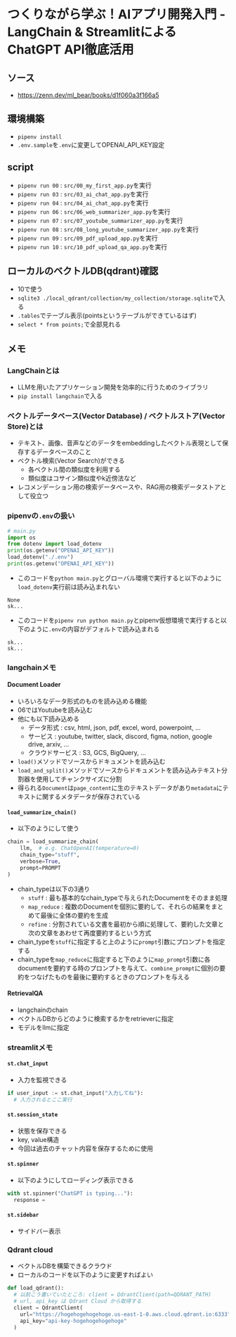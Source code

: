 # つくりながら学ぶ！AIアプリ開発入門 - LangChain & StreamlitによるChatGPT API徹底活用

## ソース
- https://zenn.dev/ml_bear/books/d1f060a3f166a5

## 環境構築
- `pipenv install`
- `.env.sample`を`.env`に変更してOPENAI_API_KEY設定

## script
- `pipenv run 00` : `src/00_my_first_app.py`を実行
- `pipenv run 03` : `src/03_ai_chat_app.py`を実行
- `pipenv run 04` : `src/04_ai_chat_app.py`を実行
- `pipenv run 06` :  `src/06_web_summarizer_app.py`を実行
- `pipenv run 07` :  `src/07_youtube_summarizer_app.py`を実行
- `pipenv run 08` :  `src/08_long_youtube_summarizer_app.py`を実行
- `pipenv run 09` :  `src/09_pdf_upload_app.py`を実行
- `pipenv run 10` :  `src/10_pdf_upload_qa_app.py`を実行

## ローカルのベクトルDB(qdrant)確認
- 10で使う
- `sqlite3 ./local_qdrant/collection/my_collection/storage.sqlite`で入る
- `.tables`でテーブル表示(pointsというテーブルができているはず)
- `select * from points;`で全部見れる

## メモ
###  LangChainとは
- LLMを用いたアプリケーション開発を効率的に行うためのライブラリ
- `pip install langchain`で入る

### ベクトルデータベース(Vector Database) / ベクトルストア(Vector Store)とは
- テキスト、画像、音声などのデータをembeddingしたベクトル表現として保存するデータベースのこと
- ベクトル検索(Vector Search)ができる
  - 各ベクトル間の類似度を利用する
  - 類似度はコサイン類似度やk近傍法など
- レコメンデーション用の検索データベースや、RAG用の検索データストアとして役立つ

### pipenvの`.env`の扱い
```python
# main.py
import os
from dotenv import load_dotenv
print(os.getenv("OPENAI_API_KEY"))
load_dotenv("./.env")
print(os.getenv("OPENAI_API_KEY"))
```
- このコードを`python main.py`とグローバル環境で実行すると以下のように`load_dotenv`実行前は読み込まれない
```
None
sk...
```
- このコードを`pipenv run python main.py`とpipenv仮想環境で実行すると以下のように`.env`の内容がデフォルトで読み込まれる
```
sk...
sk...
```

### langchainメモ
#### Document Loader
- いろいろなデータ形式のものを読み込める機能
- 06ではYoutubeを読み込む
- 他にも以下読み込める
  - データ形式 : csv, html, json, pdf, excel, word, powerpoint, ...
  - サービス : youtube, twitter, slack, discord, figma, notion, google drive, arxiv, ...
  - クラウドサービス : S3, GCS, BigQuery, ...
- `load()`メソッドでソースからドキュメントを読み込む
- `load_and_split()`メソッドでソースからドキュメントを読み込みテキスト分割器を使用してチャンクサイズに分割
- 得られる`Document`は`page_content`に生のテキストデータがあり`metadata`にテキストに関するメタデータが保存されている
#### `load_summarize_chain()`
- 以下のようにして使う
```python
chain = load_summarize_chain(
    llm,  # e.g. ChatOpenAI(temperature=0)
    chain_type="stuff",
    verbose=True,
    prompt=PROMPT
)
```
- chain_typeは以下の3通り
  - `stuff` : 最も基本的なchain_typeで与えられたDocumentをそのまま処理
  - `map_reduce` : 複数のDocumentを個別に要約して、それらの結果をまとめて最後に全体の要約を生成
  - `refine` : 分割されている文書を最初から順に処理して、要約した文章と次の文章をあわせて再度要約するという方式
- chain_typeを`stuff`に指定すると上のように`prompt`引数にプロンプトを指定する
- chain_typeを`map_reduce`に指定すると下のように`map_prompt`引数に各documentを要約する時のプロンプトを与えて、`combine_prompt`に個別の要約をつなげたものを最後に要約するときのプロンプトを与える

#### RetrievalQA
- langchainのchain
- ベクトルDBからどのように検索するかをretrieverに指定
- モデルをllmに指定

### streamlitメモ
#### `st.chat_input`
- 入力を監視できる
```python
if user_input := st.chat_input("入力してね"):
  # 入力されるとここ実行
```
#### `st.session_state`
- 状態を保存できる
- key, value構造
- 今回は過去のチャット内容を保存するために使用
#### `st.spinner`
- 以下のようにしてローディング表示できる
```python
with st.spinner("ChatGPT is typing..."):
  response = 
```
#### `st.sidebar`
- サイドバー表示

### Qdrant cloud
- ベクトルDBを構築できるクラウド
- ローカルのコードを以下のように変更すればよい
```python
def load_qdrant():
  # 以前こう書いていたところ: client = QdrantClient(path=QDRANT_PATH)
  # url, api_key は Qdrant Cloud から取得する
  client = QdrantClient(
    url="https://hogehogehogehoge.us-east-1-0.aws.cloud.qdrant.io:6333",
    api_key="api-key-hogehogehogehoge"
  )
```
